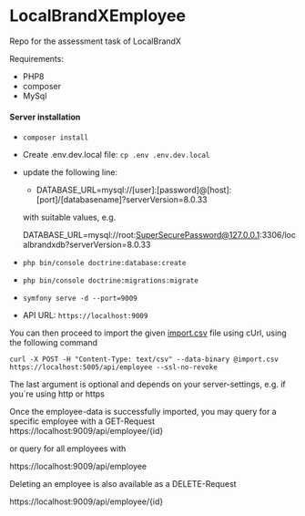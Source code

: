 # LocalBrandXEmployee
Repo for the assessment task of LocalBrandX


Requirements:
+ PHP8
+ composer
+ MySql

#### Server installation
+ `composer install`
+ Create .env.dev.local file: `cp .env .env.dev.local`
+ update the following line:
  + DATABASE_URL=mysql://[user]:[password]@[host]:[port]/[databasename]?serverVersion=8.0.33
    
  with suitable values, e.g. 
  
  DATABASE_URL=mysql://root:SuperSecurePassword@127.0.0.1:3306/localbrandxdb?serverVersion=8.0.33
+ `php bin/console doctrine:database:create`
+ `php bin/console doctrine:migrations:migrate`
+ `symfony serve -d --port=9009`
+ API URL: `https://localhost:9009`


You can then proceed to import the given
[import.csv](https://t36654621.p.clickup-attachments.com/t36654621/cc240282-787a-4c10-9ee5-93e9f65f4128/import.csv)
file using cUrl, using the following command

`curl -X POST -H "Content-Type: text/csv" --data-binary @import.csv https://localhost:5005/api/employee --ssl-no-revoke`

The last argument is optional and depends on your server-settings, e.g. if you´re using http or https

Once the employee-data is successfully imported, you may query for a specific employee with a GET-Request
https://localhost:9009/api/employee/{id}

or query for all employees with

https://localhost:9009/api/employee

Deleting an employee is also available as a DELETE-Request

https://localhost:9009/api/employee/{id}